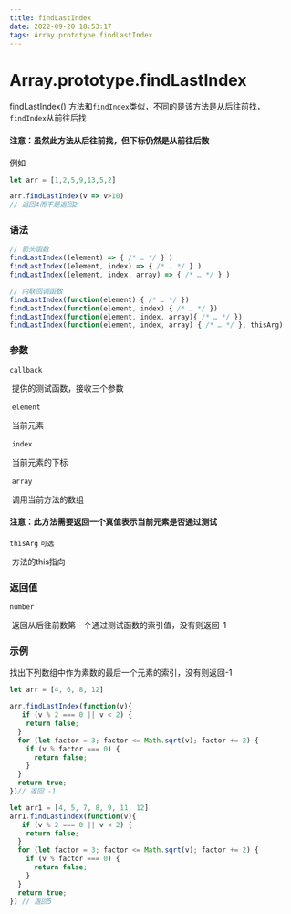 ```yaml
---
title: findLastIndex
date: 2022-09-20 18:53:17
tags: Array.prototype.findLastIndex
---
```


# Array.prototype.findLastIndex

findLastIndex() 方法和`findIndex`类似，不同的是该方法是从后往前找，`findIndex`从前往后找

#### 注意：虽然此方法从后往前找，但下标仍然是从前往后数

例如

```javascript
let arr = [1,2,5,9,13,5,2]

arr.findLastIndex(v => v>10)
// 返回4而不是返回2
```

### 语法

```javascript
// 箭头函数
findLastIndex((element) => { /* … */ } )
findLastIndex((element, index) => { /* … */ } )
findLastIndex((element, index, array) => { /* … */ } )

// 内联回调函数
findLastIndex(function(element) { /* … */ })
findLastIndex(function(element, index) { /* … */ })
findLastIndex(function(element, index, array){ /* … */ })
findLastIndex(function(element, index, array) { /* … */ }, thisArg)
```

### 参数

`callback`

​	提供的测试函数，接收三个参数

​	`element`

​		当前元素

​	`index`

​		当前元素的下标

​	`array`

​		调用当前方法的数组

#### 注意：此方法需要返回一个真值表示当前元素是否通过测试

`thisArg`	`可选`

​	方法的this指向

### 返回值

`number`

​	返回从后往前数第一个通过测试函数的索引值，没有则返回-1

### 示例

找出下列数组中作为素数的最后一个元素的索引，没有则返回-1

```javascript
let arr = [4, 6, 8, 12]

arr.findLastIndex(function(v){
   if (v % 2 === 0 || v < 2) {
    return false;
  }
  for (let factor = 3; factor <= Math.sqrt(v); factor += 2) {
    if (v % factor === 0) {
      return false;
    }
  }
  return true;
})// 返回 -1

let arr1 = [4, 5, 7, 8, 9, 11, 12]
arr1.findLastIndex(function(v){
   if (v % 2 === 0 || v < 2) {
    return false;
  }
  for (let factor = 3; factor <= Math.sqrt(v); factor += 2) {
    if (v % factor === 0) {
      return false;
    }
  }
  return true;
}) // 返回5
```

